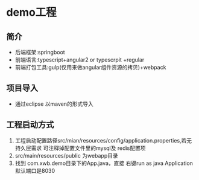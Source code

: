 # demo工程
## 简介
* 后端框架:springboot
* 前端语言:typescript+angular2 or typescrpit +regular
* 前端打包工具:gulp(仅用来做angular组件资源的拷贝)+webpack 

## 项目导入
* 通过eclipse 以maven的形式导入

## 工程启动方式
 1. 工程启动配置路径src/mian/resources/config/application.properties,若无持久层需求 可注释掉配置文件里的mysql及 redis配置项
 2. src/main/resources/public 为webapp目录
 3. 找到 com.xwb.demo目录下的App.java，直接 右键run as java Application 默认端口是8030